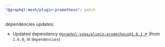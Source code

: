 ```yaml
---
"@graphql-mesh/plugin-prometheus": patch
---
```

dependencies updates:
  - Updated dependency [`@graphql-yoga/plugin-prometheus@1.6.1` ↗︎](https://www.npmjs.com/package/@graphql-yoga/plugin-prometheus/v/1.6.1) (from `1.6.0`, in `dependencies`)
